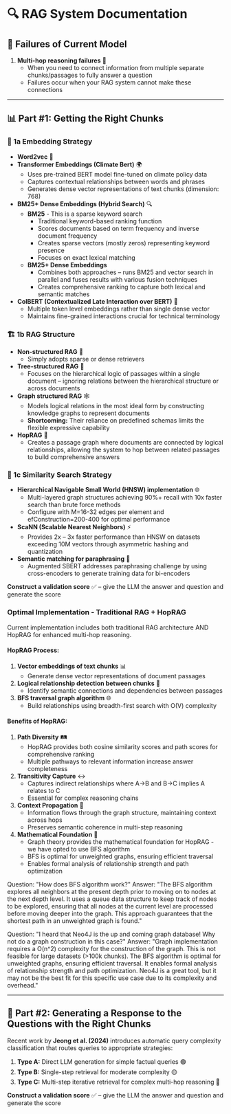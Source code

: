 # 🔍 RAG System Documentation

## 🚨 Failures of Current Model
1. **Multi-hop reasoning failures** 🔗
   - When you need to connect information from multiple separate chunks/passages to fully answer a question
   - Failures occur when your RAG system cannot make these connections

---

## 📊 Part #1: Getting the Right Chunks

### 🧠 1a Embedding Strategy 
- **Word2vec** 📝
- **Transformer Embeddings (Climate Bert)** 🌍
  - Uses pre-trained BERT model fine-tuned on climate policy data
  - Captures contextual relationships between words and phrases
  - Generates dense vector representations of text chunks (dimension: 768)
- **BM25+ Dense Embeddings (Hybrid Search)** 🔍
  - **BM25** - This is a sparse keyword search
    - Traditional keyword-based ranking function 
    - Scores documents based on term frequency and inverse document frequency 
    - Creates sparse vectors (mostly zeros) representing keyword presence 
    - Focuses on exact lexical matching
  - **BM25+ Dense Embeddings**
    - Combines both approaches – runs BM25 and vector search in parallel and fuses results with various fusion techniques
    - Creates comprehensive ranking to capture both lexical and semantic matches
- **ColBERT (Contextualized Late Interaction over BERT)** 🤖
  - Multiple token level embeddings rather than single dense vector
  - Maintains fine-grained interactions crucial for technical terminology

### 🏗️ 1b RAG Structure
- **Non-structured RAG** 📄
  - Simply adopts sparse or dense retrievers
- **Tree-structured RAG** 🌳
  - Focuses on the hierarchical logic of passages within a single document – ignoring relations between the hierarchical structure or across documents
- **Graph structured RAG** 🕸️
  - Models logical relations in the most ideal form by constructing knowledge graphs to represent documents
  - **Shortcoming:** Their reliance on predefined schemas limits the flexible expressive capability
- **HopRAG** 🦘
  - Creates a passage graph where documents are connected by logical relationships, allowing the system to hop between related passages to build comprehensive answers

### 🎯 1c Similarity Search Strategy
- **Hierarchical Navigable Small World (HNSW) implementation** 🌐
  - Multi-layered graph structures achieving 90%+ recall with 10x faster search than brute force methods
  - Configure with M=16-32 edges per element and efConstruction=200-400 for optimal performance
- **ScaNN (Scalable Nearest Neighbors)** ⚡
  - Provides 2x – 3x faster performance than HNSW on datasets exceeding 10M vectors through asymmetric hashing and quantization
- **Semantic matching for paraphrasing** 💬
  - Augmented SBERT addresses paraphrasing challenge by using cross-encoders to generate training data for bi-encoders

**Construct a validation score** ✅ – give the LLM the answer and question and generate the score 

### **Optimal Implementation - Traditional RAG + HopRAG**

Current implementation includes both traditional RAG architecture AND HopRAG for enhanced multi-hop reasoning.

#### HopRAG Process:
1. **Vector embeddings of text chunks** 📊
   - Generate dense vector representations of document passages
2. **Logical relationship detection between chunks** 🔗
   - Identify semantic connections and dependencies between passages
3. **BFS traversal graph algorithm** 🌐
   - Build relationships using breadth-first search with O(V) complexity

#### Benefits of HopRAG:
1. **Path Diversity** 🛤️
   - HopRAG provides both cosine similarity scores and path scores for comprehensive ranking
   - Multiple pathways to relevant information increase answer completeness
2. **Transitivity Capture** ↔️
   - Captures indirect relationships where A→B and B→C implies A relates to C
   - Essential for complex reasoning chains
3. **Context Propagation** 📡
   - Information flows through the graph structure, maintaining context across hops
   - Preserves semantic coherence in multi-step reasoning
4. **Mathematical Foundation** 🔢
   - Graph theory provides the mathematical foundation for HopRAG - we have opted to use BFS algorithm
   - BFS is optimal for unweighted graphs, ensuring efficient traversal
   - Enables formal analysis of relationship strength and path optimization

Question: "How does BFS algorithm work?"
Answer: "The BFS algorithm explores all neighbors at the present depth prior to moving on to nodes at the next depth level. It uses a queue data structure to keep track of nodes to be explored, ensuring that all nodes at the current level are processed before moving deeper into the graph. This approach guarantees that the shortest path in an unweighted graph is found."

Question: "I heard that Neo4J is the up and coming graph database! Why not do a graph construction in this case?"
Answer: "Graph implementation requires a O(n^2) complexity for the construction of the graph. This is not feasible for large datasets (>100k chunks). The BFS algorithm is optimal for unweighted graphs, ensuring efficient traversal. It enables formal analysis of relationship strength and path optimization. Neo4J is a great tool, but it may not be the best fit for this specific use case due to its complexity and overhead."

---

## 💭 Part #2: Generating a Response to the Questions with the Right Chunks

Recent work by **Jeong et al. (2024)** introduces automatic query complexity classification that routes queries to appropriate strategies:

1. **Type A:** Direct LLM generation for simple factual queries 🟢
2. **Type B:** Single-step retrieval for moderate complexity 🟡
3. **Type C:** Multi-step iterative retrieval for complex multi-hop reasoning 🔴

**Construct a validation score** ✅ – give the LLM the answer and question and generate the score